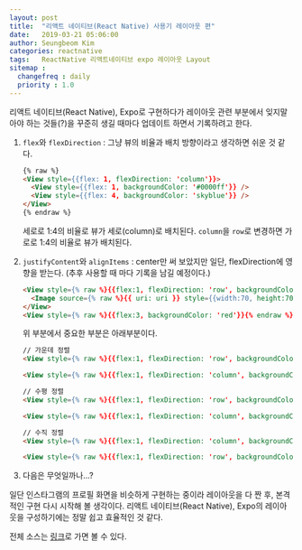 ```yaml
---
layout: post
title:  "리액트 네이티브(React Native) 사용기 레이아웃 편"
date:   2019-03-21 05:06:00
author: Seungbeom Kim
categories: reactnative
tags:	ReactNative 리액트네이티브 expo 레이아웃 Layout
sitemap :
  changefreq : daily
  priority : 1.0
---
```


리액트 네이티브(React Native), Expo로 구현하다가 레이아웃 관련 부분에서 잊지말아야 하는 것들(?)을 꾸준히 생길 때마다 업데이트 하면서 기록하려고 한다.

1. `flex`와 `flexDirection` : 그냥 뷰의 비율과 배치 방향이라고 생각하면 쉬운 것 같다.

    ```HTML
    {% raw %}
    <View style={{flex: 1, flexDirection: 'column'}}>
      <View style={{flex: 1, backgroundColor: '#0000ff'}} />
      <View style={{flex: 4, backgroundColor: 'skyblue'}} />
    </View>
    {% endraw %}
    ```

    세로로 1:4의 비율로 뷰가 세로(column)로 배치된다. `column`을 `row`로 변경하면 가로로 1:4의 비율로 뷰가 배치된다.

2. `justifyContent`와 `alignItems` : center만 써 보았지만 일단, flexDirection에 영향을 받는다. (추후 사용할 때 마다 기록을 남길 예정이다.)

    ```HTML
    <View style={% raw %}{{flex:1, flexDirection: 'row', backgroundColor: 'steelblue', justifyContent: 'center', alignItems: 'center'}}{% endraw %}>
      <Image source={% raw %}{{ uri: uri }} style={{width:70, height:70, borderRadius: 35}}{% endraw %}/>
    </View>
    <View style={% raw %}{{flex:3, backgroundColor: 'red'}}{% endraw %} />
    ```

    위 부분에서 중요한 부분은 아래부분이다.

    ```HTML
    // 가운데 정렬
    <View style={% raw %}{{flex:1, flexDirection: 'row', backgroundColor: 'steelblue', justifyContent: 'center', alignItems: 'center'}}{% endraw %}>

    <View style={% raw %}{{flex:1, flexDirection: 'column', backgroundColor: 'steelblue', justifyContent: 'center', alignItems: 'center'}}{% endraw %}>

    // 수평 정렬
    <View style={% raw %}{{flex:1, flexDirection: 'row', backgroundColor: 'steelblue', justifyContent: 'center'}}{% endraw %}>

    <View style={% raw %}{{flex:1, flexDirection: 'column', backgroundColor: 'steelblue', alignItems: 'center'}}{% endraw %}>

    // 수직 정렬
    <View style={% raw %}{{flex:1, flexDirection: 'column', backgroundColor: 'steelblue', justifyContent: 'center'}}{% endraw %}>

    <View style={% raw %}{{flex:1, flexDirection: 'row', backgroundColor: 'steelblue', alignItems: 'center'}}{% endraw %}>
    ```

3. 다음은 무엇일까나...?


일단 인스타그램의 프로필 화면을 비슷하게 구현하는 중이라 레이아웃을 다 짠 후, 본격적인 구현 다시 시작해 볼 생각이다. 리액트 네이티브(React Native), Expo의 레이아웃을 구성하기에는 정말 쉽고 효율적인 것 같다.

전체 소스는 [링크](https://github.com/myksb1223/ReactNative-instagram-example)로 가면 볼 수 있다.
